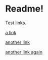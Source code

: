 # Readme!

Test links.

[a link](README-Also)

[another link](README-also)

[another link again](README-also.md)
